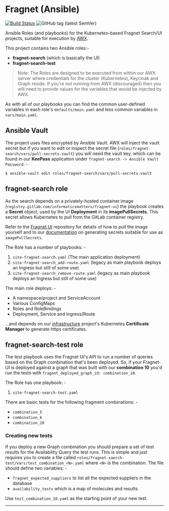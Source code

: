 # Fragnet (Ansible)

[![Build Status](https://travis-ci.com/InformaticsMatters/fragnet-ansible.svg?branch=master)](https://travis-ci.com/InformaticsMatters/fragnet-ansible)
![GitHub tag (latest SemVer)](https://img.shields.io/github/v/tag/informaticsmatters/fragnet-ansible)

Ansible Roles (and playbooks) for the Kubernetes-based Fragnet Search/UI
projects, suitable for execution by [AWX].

This project contains two Ansible roles:-

*   **fragnet-search** (which is basically the UI)
*   **fragnet-search-test**

>   Note: The Roles are designed to be executed from within our AWX server
    where credentials for the cluster (Kubernetes), Keycloak and Graph reside.
    If you're not running from AWX (discouraged) then you will need to provide
    values for the variables that would be injected by AWX.
 
As with all of our playbooks you can find the common user-defined variables
in each role's `defaults/main.yaml` and less common variables in
`vars/main.yaml`.

## Ansible Vault
The project uses files encrypted by Ansible Vault. AWX will inject
the vault secret but if you want to edit or inspect the secret file
(`roles/fragnet-search/vars/pull-secrets.vault`) you will need
the vault key, which can be found in our **KeePass** application under
`fragnet-search -> Ansible Vault Password`: -

    $ ansible-vault edit roles/fragnet-search/vars/pull-secrets.vault

## fragnet-search role
As the search depends on a privately-hosted container image
(`registry.gitlab.com/informaticsmatters/fragnet-ui`) the playbook
creates a **Secret** object, used by the UI **Deployment** in its
**imagePullSecrets**. This secret allows Kubernetes to pull from the
GitLab container registry.

Refer to the [Fragnet UI] repository for details of how to pull
the image yourself and to our [documentation] on generating
secrets suitable for use as `imagePullSecrets`.

The Role has a number of playbooks: -

1.  `site-fragnet-search.yaml` (The main application deployment)
2.  `site-fragnet-search_add-route.yaml`
    (legacy as main playbook deploys an Ingress but still of some use)
3.  `site-fragnet-search_remove-route.yaml` 
    (legacy as main playbook deploys an Ingress but still of some use)

The main role deploys: -

-   A namespace/project and ServiceAccount
-   Various ConfigMaps
-   Roles and RoleBindings
-   Deployment, Service and Ingress/Route

...and depends on our [infrastructure] project's Kubernetes
**Certificate Manager** to generate https certificates.

## fragnet-search-test role
The test playbook uses the Fragnet UI's API to run a number of queries
based on the Graph combination that's been deployed. So, if your
Fragnet-UI is deployed against a graph that was built with our
**combination 10** you'd run the tests with
`fragnet_deployed_graph_id: combination_10`.

The Role has one playbook: -

1.  `site-fragnet-search-test.yaml`

There are basic tests for the following fragment combinations: -

-   `combination_5`
-   `combination_6`
-   `combination_10`

### Creating new tests
If you deploy a new Graph combination you should prepare
a set of test results for the Availability Query the test runs.
This is simple and just requires you to create a file called
`roles/fragnet-saerch-test/vars/test_combination_<N>.yaml`
where `<N>` is the combination. The file should define two variables: -

-   `fragnet_expected_suppliers` to list all the expected suppliers in the
    database
-   `availability_tests` which is a map of molecules and results.

Use `test_combination_10.yaml` as the starting point of your new test.  

---

[awx]: https://github.com/ansible/awx
[documentation]: https://informaticsmatters.gitlab.io/documentation/process/dev-image-pull-secrets.html
[fragnet ui]: https://gitlab.com/informaticsmatters/fragnet-ui
[infrastructure]: https://github.com/InformaticsMatters/ansible-infrastructure
